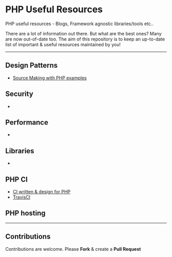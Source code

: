# PHP Useful Resources

PHP useful resources - Blogs, Framework agnostic libraries/tools etc..

There are a lot of information out there. But what are the best ones? Many are now out-of-date too. The aim of this repository is to keep an up-to-date list of important & useful resources maintained by you!

---

## Design Patterns

* [Source Making with PHP examples](http://sourcemaking.com/design_patterns)

## Security

* 

## Performance

* 

## Libraries

* 

## PHP CI

* [CI written & design for PHP](https://www.phptesting.org)
* [TravisCI](http://docs.travis-ci.com/user/languages/php/)

## PHP hosting

---

## Contributions

Contributions are welcome. Please **Fork** & create a **Pull Request**
